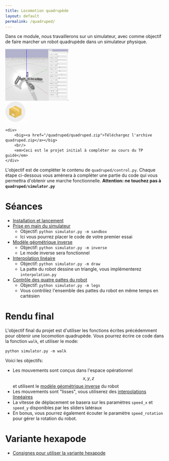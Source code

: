 ```yaml
---
title: Locomotion quadrupède
layout: default
permalink: /quadruped/
---
```


Dans ce module, nous travaillerons sur un simulateur, avec comme objectif de faire marcher un robot quadrupède dans un simulateur physique.

<div class="text-center mb-2">
    <img src="/assets/imgs/sim.png" width="200" />
</div>

<div class="alert alert-info d-flex align-items-center justify-content-center">
    <img src="/quadruped/img/zip.png" />

    <div>
        <big><a href="/quadruped/quadruped.zip">Téléchargez l'archive quadruped.zip</a></big>
        <br/>
        <em>Ceci est le projet initial à compléter au cours du TP guidé</em>
    </div>
</div>

L'objectif est de compléter le contenu de `quadruped/control.py`. Chaque étape ci-dessous vous amènera à compléter une partie du code qui vous permettra d'obtenir une marche fonctionnelle. **Attention: ne touchez pas à `quadruped/simulator.py`**

# Séances

* [Installation et lancement](/quadruped/install)
* [Prise en main du simulateur](/quadruped/intro)
    * Objectif: `python simulator.py -m sandbox`
    * Ici vous pourrez placer le code de votre premier essai
* [Modèle géométrique inverse](/quadruped/kinematics)
    * Objectif: `python simulator.py -m inverse`
    * Le mode inverse sera fonctionnel
* [Interpolation linéaire](/quadruped/interpolation)
    * Objectif: `python simulator.py -m draw`
    * La patte du robot dessine un triangle, vous implémenterez `interpolation.py`
* [Contrôle des quatre pattes du robot](/quadruped/legs)
    * Objectif: `python simulator.py -m legs`
    * Vous contrôlez l'ensemble des pattes du robot en même temps en cartésien

# Rendu final

L'objectif final du projet est d'utiliser les fonctions écrites précédemment pour obtenir une locomotion quadrupède.
Vous pourrez écrire ce code dans la fonction `walk`, et utiliser le mode:

```
python simulator.py -m walk
```

Voici les objectifs:

* Les mouvements sont conçus dans l'espace opérationnel $$x, y, z$$ et utilisent le
[modèle géométrique inverse](/quadruped/kinematics) du robot
* Les mouvements sont "lisses", vous utiliserez des [interpolations lineéaires](/quadruped/interpolation)
* La vitesse de déplacement se basera sur les paramètres `speed_x` et `speed_y` disponibles par les
sliders latéraux
* En bonus, vous pourrez également écouter le paramètre `speed_rotation` pour gérer la rotation du robot.

# Variante hexapode

* [Consignes pour utiliser la variante hexapode](/quadruped/hexapod)
